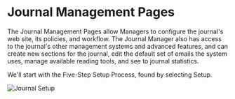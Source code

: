 # Journal Management Pages

The Journal Management Pages allow Managers to configure the journal's web site, its policies, and workflow. The Journal Manager also has access to the journal's other management systems and advanced features, and can create new sections for the journal, edit the default set of emails the system uses, manage available reading tools, and see to journal statistics.

We'll start with the Five-Step Setup Process, found by selecting Setup.

![Journal Setup](images/chapter5/j_setup.png)
